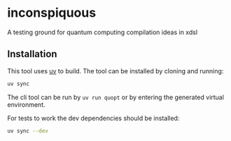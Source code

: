 # inconspiquous
A testing ground for quantum computing compilation ideas in xdsl

## Installation
This tool uses [uv](https://docs.astral.sh/uv/) to build. The tool can be installed by cloning and running:
```bash
uv sync
```
The cli tool can be run by `uv run quopt` or by entering the generated virtual environment.

For tests to work the dev dependencies should be installed:
```bash
uv sync --dev
```

